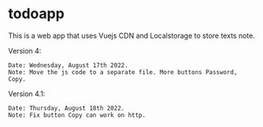 # todoapp
This is a web app that uses Vuejs CDN and Localstorage to store texts note.

Version 4:

    Date: Wednesday, August 17th 2022.
    Note: Move the js code to a separate file. More buttons Password, Copy.

Version 4.1:
    
    Date: Thursday, August 18th 2022.
    Note: Fix button Copy can work on http. 
    
